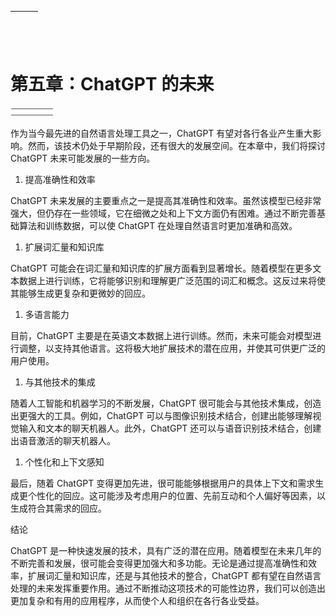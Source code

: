| ![image](img/chapter_title_corner_decoration_left.png) |  | ![image](img/chapter_title_corner_decoration_right.png) |
| --- | --- | --- |

![image](img/chapter_title_above.png)

# 第五章：ChatGPT 的未来

![image](img/chapter_title_below.png)

作为当今最先进的自然语言处理工具之一，ChatGPT 有望对各行各业产生重大影响。然而，该技术仍处于早期阶段，还有很大的发展空间。在本章中，我们将探讨 ChatGPT 未来可能发展的一些方向。

1.  提高准确性和效率

ChatGPT 未来发展的主要重点之一是提高其准确性和效率。虽然该模型已经非常强大，但仍存在一些领域，它在细微之处和上下文方面仍有困难。通过不断完善基础算法和训练数据，可以使 ChatGPT 在处理自然语言时更加准确和高效。

1.  扩展词汇量和知识库

ChatGPT 可能会在词汇量和知识库的扩展方面看到显著增长。随着模型在更多文本数据上进行训练，它将能够识别和理解更广泛范围的词汇和概念。这反过来将使其能够生成更复杂和更微妙的回应。

1.  多语言能力

目前，ChatGPT 主要是在英语文本数据上进行训练。然而，未来可能会对模型进行调整，以支持其他语言。这将极大地扩展技术的潜在应用，并使其可供更广泛的用户使用。

1.  与其他技术的集成

随着人工智能和机器学习的不断发展，ChatGPT 很可能会与其他技术集成，创造出更强大的工具。例如，ChatGPT 可以与图像识别技术结合，创建出能够理解视觉输入和文本的聊天机器人。此外，ChatGPT 还可以与语音识别技术结合，创建出语音激活的聊天机器人。

1.  个性化和上下文感知

最后，随着 ChatGPT 变得更加先进，很可能能够根据用户的具体上下文和需求生成更个性化的回应。这可能涉及考虑用户的位置、先前互动和个人偏好等因素，以生成符合其需求的回应。

结论

ChatGPT 是一种快速发展的技术，具有广泛的潜在应用。随着模型在未来几年的不断完善和发展，很可能会变得更加强大和多功能。无论是通过提高准确性和效率，扩展词汇量和知识库，还是与其他技术的整合，ChatGPT 都有望在自然语言处理的未来发挥重要作用。通过不断推动这项技术的可能性边界，我们可以创造出更加复杂和有用的应用程序，从而使个人和组织在各行各业受益。
